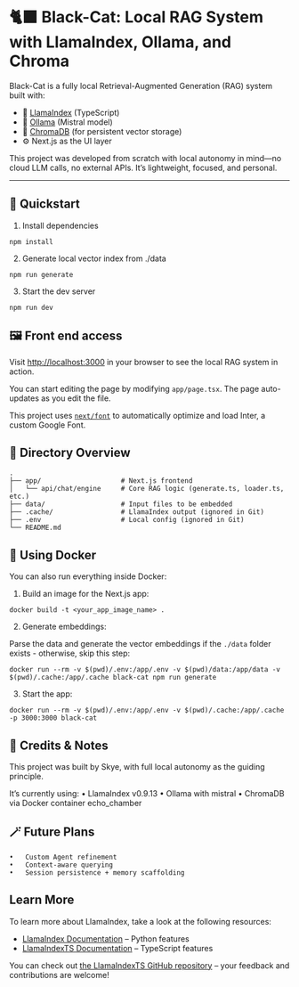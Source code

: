 # 🐈‍⬛ Black-Cat: Local RAG System with LlamaIndex, Ollama, and Chroma

Black-Cat is a fully local Retrieval-Augmented Generation (RAG) system built with:
- 🧠 [LlamaIndex](https://llamaindex.ai/) (TypeScript)
- 🦙 [Ollama](https://ollama.ai/) (Mistral model)
- 🧊 [ChromaDB](https://www.trychroma.com/) (for persistent vector storage)
- ⚙️ Next.js as the UI layer

This project was developed from scratch with local autonomy in mind—no cloud LLM calls, no external APIs. It’s lightweight, focused, and personal.

---

## 🚀 Quickstart

1. Install dependencies

```
npm install
```

2. Generate local vector index from ./data

```
npm run generate
```

3. Start the dev server

```
npm run dev
```

## 🖼️ Front end access

Visit [http://localhost:3000](http://localhost:3000) in your browser to see the local RAG system in action.

You can start editing the page by modifying `app/page.tsx`. The page auto-updates as you edit the file.

This project uses [`next/font`](https://nextjs.org/docs/basic-features/font-optimization) to automatically optimize and load Inter, a custom Google Font.

## 📂 Directory Overview

```
.
├── app/                    # Next.js frontend
│   └── api/chat/engine     # Core RAG logic (generate.ts, loader.ts, etc.)
├── data/                   # Input files to be embedded
├── .cache/                 # LlamaIndex output (ignored in Git)
├── .env                    # Local config (ignored in Git)
└── README.md
```

## 🐳 Using Docker
You can also run everything inside Docker:
1. Build an image for the Next.js app:

```
docker build -t <your_app_image_name> .
```

2. Generate embeddings:

Parse the data and generate the vector embeddings if the `./data` folder exists - otherwise, skip this step:

```
docker run --rm -v $(pwd)/.env:/app/.env -v $(pwd)/data:/app/data -v $(pwd)/.cache:/app/.cache black-cat npm run generate
```

3. Start the app:

```
docker run --rm -v $(pwd)/.env:/app/.env -v $(pwd)/.cache:/app/.cache -p 3000:3000 black-cat
```

## 🧠 Credits & Notes

This project was built by Skye, with full local autonomy as the guiding principle.

It’s currently using:
	•	LlamaIndex v0.9.13
	•	Ollama with mistral
	•	ChromaDB via Docker container echo_chamber

## 🪄 Future Plans
	•	Custom Agent refinement
	•	Context-aware querying
	•	Session persistence + memory scaffolding

## Learn More

To learn more about LlamaIndex, take a look at the following resources:

- [LlamaIndex Documentation](https://docs.llamaindex.ai) – Python features
- [LlamaIndexTS Documentation](https://ts.llamaindex.ai) – TypeScript features

You can check out [the LlamaIndexTS GitHub repository](https://github.com/run-llama/LlamaIndexTS) – your feedback and contributions are welcome!
